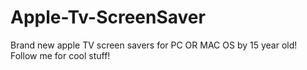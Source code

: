 # Apple-Tv-ScreenSaver
Brand new apple TV screen savers for PC OR MAC OS by 15 year old!
Follow me for cool stuff!
